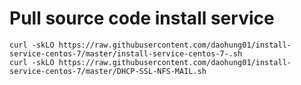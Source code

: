 # Pull source code install service
    curl -skLO https://raw.githubusercontent.com/daohung01/install-service-centos-7/master/install-service-centos-7-.sh
    curl -skLO https://raw.githubusercontent.com/daohung01/install-service-centos-7/master/DHCP-SSL-NFS-MAIL.sh
    
